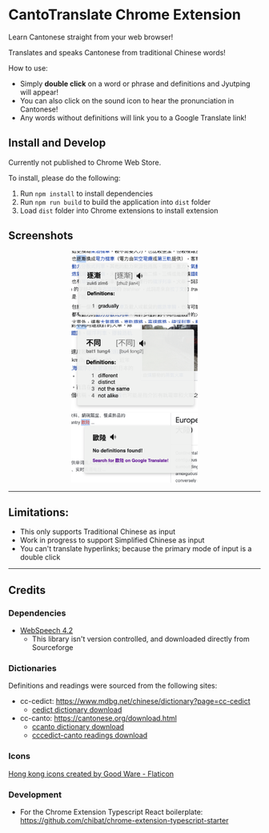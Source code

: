 # CantoTranslate Chrome Extension

Learn Cantonese straight from your web browser!

Translates and speaks Cantonese from traditional Chinese words!

How to use:
* Simply **double click** on a word or phrase and definitions and Jyutping will appear!
* You can also click on the sound icon to hear the pronunciation in Cantonese!
* Any words without definitions will link you to a Google Translate link!

## Install and Develop

Currently not published to Chrome Web Store.

To install, please do the following:
1. Run `npm install` to install dependencies
1. Run `npm run build` to build the application into `dist` folder
1. Load `dist` folder into Chrome extensions to install extension

## Screenshots

<p align="center">
  <img src="Screenshots/screenshot1.png" width="50%"/>
  <img src="Screenshots/screenshot2.png" width="50%"/>
  <img src="Screenshots/screenshot3.png" width="50%"/>
</p>

---

## Limitations:

* This only supports Traditional Chinese as input
* Work in progress to support Simplified Chinese as input
* You can't translate hyperlinks; because the primary mode of input is a double click

---

## Credits

### Dependencies

* [WebSpeech 4.2](https://sourceforge.net/projects/e-guidedog/files/WebSpeech/)
  * This library isn't version controlled, and downloaded directly from Sourceforge

### Dictionaries

Definitions and readings were sourced from the following sites:

* cc-cedict: https://www.mdbg.net/chinese/dictionary?page=cc-cedict
  * [cedict dictionary download](https://www.mdbg.net/chinese/export/cedict/cedict_1_0_ts_utf-8_mdbg.txt.gz)
* cc-canto: https://cantonese.org/download.html
  * [ccanto dictionary download](https://cantonese.org/cccanto-170202.zip)
  * [cccedict-canto readings download](https://cantonese.org/cccedict-canto-readings-150923.zip)

### Icons

<a href="https://www.flaticon.com/free-icons/hong-kong" title="hong kong icons">Hong kong icons created by Good Ware - Flaticon</a>


### Development

* For the Chrome Extension Typescript React boilerplate: https://github.com/chibat/chrome-extension-typescript-starter
